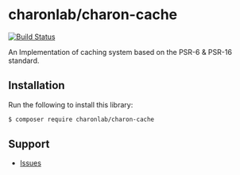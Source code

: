 # charonlab/charon-cache

[![Build Status](https://github.com/charonlab/charon-cache/workflows/Continuous%20Integration/badge.svg)](https://github.com/charonlab/charon-cache/actions?query=workflow%3A"Continuous+Integration")

An Implementation of caching system based on the PSR-6 & PSR-16 standard.

## Installation

Run the following to install this library:

```bash
$ composer require charonlab/charon-cache
```

## Support

- [Issues](https://github.com/charonlab/charon-cache/issues/)
